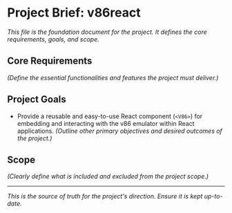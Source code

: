 # Project Brief: v86react

*This file is the foundation document for the project. It defines the core requirements, goals, and scope.*

## Core Requirements

*(Define the essential functionalities and features the project must deliver.)*

## Project Goals

*   Provide a reusable and easy-to-use React component (`<V86>`) for embedding and interacting with the v86 emulator within React applications.
*(Outline other primary objectives and desired outcomes of the project.)*

## Scope

*(Clearly define what is included and excluded from the project scope.)*

---
*This is the source of truth for the project's direction. Ensure it is kept up-to-date.*
